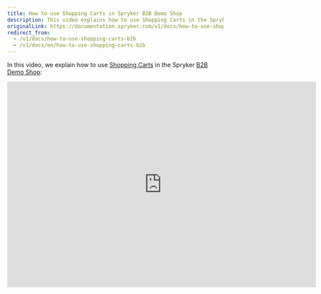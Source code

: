 ```yaml
---
title: How to use Shopping Carts in Spryker B2B Demo Shop
description: This video explains how to use Shopping Carts in the Spryker B2B Demo Shop.
originalLink: https://documentation.spryker.com/v1/docs/how-to-use-shopping-carts-b2b
redirect_from:
  - /v1/docs/how-to-use-shopping-carts-b2b
  - /v1/docs/en/how-to-use-shopping-carts-b2b
---
```


In this video, we explain how to use [Shopping Carts](https://documentation.spryker.com/v1/docs/multiple-carts-per-user) in the Spryker [B2B Demo Shop](https://documentation.spryker.com/v1/docs/demoshops#b2b-demo-shop):

<iframe src="https://fast.wistia.net/embed/iframe/s776wlo9ds" title="How to use Shopping Carts in Spryker" allowtransparency="true" frameborder="0" scrolling="no" class="wistia_embed" name="wistia_embed" allowfullscreen="0" mozallowfullscreen="0" webkitallowfullscreen="0" oallowfullscreen="0" msallowfullscreen="0" width="720" height="480"></iframe>
